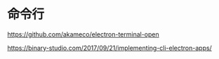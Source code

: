 命令行
===


https://github.com/akameco/electron-terminal-open


https://binary-studio.com/2017/09/21/implementing-cli-electron-apps/
